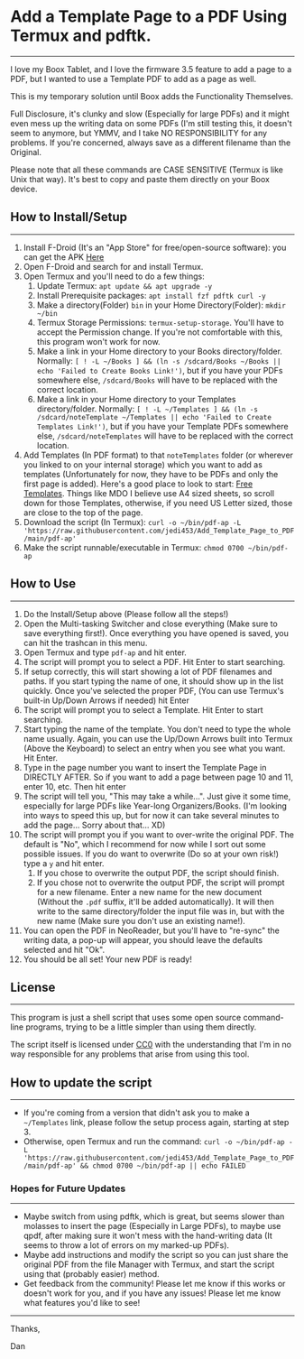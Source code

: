 # Add a Template Page to a PDF Using Termux and pdftk.
---------------
I love my Boox Tablet, and I love the firmware 3.5 feature to add a page to a PDF, but I wanted to use a Template PDF to add as a page as well.

This is my temporary solution until Boox adds the Functionality Themselves.  

Full Disclosure, it's clunky and slow (Especially for large PDFs) and it might even mess up the writing data on some PDFs (I'm still testing this, it doesn't seem to anymore, but YMMV, and I take NO RESPONSIBILITY for any problems.  If you're concerned, always save as a different filename than the Original.

Please note that all these commands are CASE SENSITIVE (Termux is like Unix that way).  It's best to copy and paste them directly on your Boox device.

## How to Install/Setup
--------------
1. Install F-Droid (It's an "App Store" for free/open-source software): you can get the APK [Here](https://f-droid.org/F-Droid.apk)
2. Open F-Droid and search for and install Termux.
3. Open Termux and you'll need to do a few things:
    1. Update Termux: `apt update && apt upgrade -y`
    2. Install Prerequisite packages: `apt install fzf pdftk curl -y`
    3. Make a directory(Folder) `bin` in your Home Directory(Folder): `mkdir ~/bin`
    4. Termux Storage Permissions: `termux-setup-storage`.  You'll have to accept the Permission change.  If you're not comfortable with this, this program won't work for now.
    5. Make a link in your Home directory to your Books directory/folder.  Normally: `[ ! -L ~/Books ] && (ln -s /sdcard/Books ~/Books || echo 'Failed to Create Books Link!')`, but if you have your PDFs somewhere else, `/sdcard/Books` will have to be replaced with the correct location.
    6. Make a link in your Home directory to your Templates directory/folder.  Normally: `[ ! -L ~/Templates ] && (ln -s /sdcard/noteTemplate ~/Templates || echo 'Failed to Create Templates Link!')`, but if you have your Template PDFs somewhere else, `/sdcard/noteTemplates` will have to be replaced with the correct location.
5. Add Templates (In PDF format) to that `noteTemplates` folder (or wherever you linked to on your internal storage) which you want to add as templates (Unfortunately for now, they have to be PDFs and only the first page is added). Here's a good place to look to start: [Free Templates](https://www.inksandpens.com/post/ruled-paper-templates/). Things like MDO I believe use A4 sized sheets, so scroll down for those Templates, otherwise, if you need US Letter sized, those are close to the top of the page.
6. Download the script (In Termux): `curl -o ~/bin/pdf-ap -L 'https://raw.githubusercontent.com/jedi453/Add_Template_Page_to_PDF/main/pdf-ap'`
7. Make the script runnable/executable in Termux: `chmod 0700 ~/bin/pdf-ap`

## How to Use
------------
1. Do the Install/Setup above (Please follow all the steps!)
2. Open the Multi-tasking Switcher and close everything (Make sure to save everything first!).  Once everything you have opened is saved, you can hit the trashcan in this menu.
3. Open Termux and type `pdf-ap` and hit enter.  
4. The script will prompt you to select a PDF.  Hit Enter to start searching.
5. If setup correctly, this will start showing a lot of PDF filenames and paths.  If you start typing the name of one, it should show up in the list quickly. Once you've selected the proper PDF, (You can use Termux's built-in Up/Down Arrows if needed) hit Enter
6. The script will prompt you to select a Template.  Hit Enter to start searching.
7. Start typing the name of the template. You don't need to type the whole name usually. Again, you can use the Up/Down Arrows built into Termux (Above the Keyboard) to select an entry when you see what you want.  Hit Enter.
8. Type in the page number you want to insert the Template Page in DIRECTLY AFTER.  So if you want to add a page between page 10 and 11, enter 10, etc. Then hit enter
9. The script will tell you, "This may take a while...".  Just give it some time, especially for large PDFs like Year-long Organizers/Books. (I'm looking into ways to speed this up, but for now it can take several minutes to add the page... Sorry about that... XD)
10. The script will prompt you if you want to over-write the original PDF. The default is "No", which I recommend for now while I sort out some possible issues. If you do want to overwrite (Do so at your own risk!) type a `y` and hit enter.
    1. If you chose to overwrite the output PDF, the script should finish.
    2. If you chose not to overwrite the output PDF, the script will prompt for a new filename.  Enter a new name for the new document (Without the `.pdf` suffix, it'll be added automatically).  It will then write to the same directory/folder the input file was in, but with the new name (Make sure you don't use an existing name!).
11. You can open the PDF in NeoReader, but you'll have to "re-sync" the writing data, a pop-up will appear, you should leave the defaults selected and hit "Ok".
12. You should be all set! Your new PDF is ready!

## License
----------
This program is just a shell script that uses some open source command-line programs, trying to be a little simpler than using them directly.

The script itself is licensed under [CC0](https://creativecommons.org/public-domain/cc0/) with the understanding that I'm in no way responsible for any problems that arise from using this tool.

## How to update the script
---------
- If you're coming from a version that didn't ask you to make a `~/Templates` link, please follow the setup process again, starting at step 3.
- Otherwise, open Termux and run the command: `curl -o ~/bin/pdf-ap -L 'https://raw.githubusercontent.com/jedi453/Add_Template_Page_to_PDF/main/pdf-ap' && chmod 0700 ~/bin/pdf-ap || echo FAILED`

### Hopes for Future Updates
---------------
- Maybe switch from using pdftk, which is great, but seems slower than molasses to insert the page (Especially in Large PDFs), to maybe use qpdf, after making sure it won't mess with the hand-writing data (It seems to throw a lot of errors on my marked-up PDFs).
- Maybe add instructions and modify the script so you can just share the original PDF from the file Manager with Termux, and start the script using that (probably easier) method.
- Get feedback from the community!  Please let me know if this works or doesn't work for you, and if you have any issues!  Please let me know what features you'd like to see!

----------------
Thanks,

Dan
